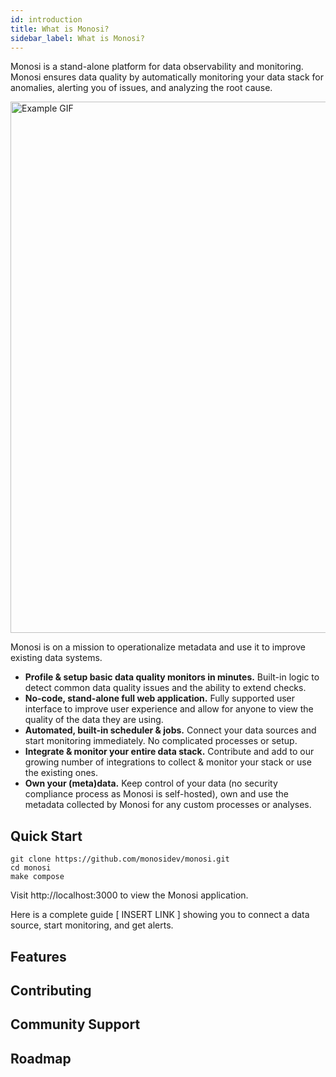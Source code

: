 ```yaml
---
id: introduction
title: What is Monosi?
sidebar_label: What is Monosi?
---
```



Monosi is a stand-alone platform for data observability and monitoring. Monosi ensures data quality by automatically monitoring your data stack for anomalies, alerting you of issues, and analyzing the root cause.

<img src="/img/example.gif" alt="Example GIF" width="850"/>

Monosi is on a mission to operationalize metadata and use it to improve existing data systems.

- **Profile & setup basic data quality monitors in minutes.** Built-in logic to detect common data quality issues and the ability to extend checks.
- **No-code, stand-alone full web application.** Fully supported user interface to improve user experience and allow for anyone to view the quality of the data they are using.
- **Automated, built-in scheduler & jobs.** Connect your data sources and start monitoring immediately. No complicated processes or setup.
- **Integrate & monitor your entire data stack.** Contribute and add to our growing number of integrations to collect & monitor your stack or use the existing ones.
- **Own your (meta)data.** Keep control of your data (no security compliance process as Monosi is self-hosted), own and use the metadata collected by Monosi for any custom processes or analyses.



## Quick Start

```
git clone https://github.com/monosidev/monosi.git
cd monosi
make compose
```

Visit http://localhost:3000 to view the Monosi application.

Here is a complete guide [ INSERT LINK ] showing you to connect a data source, start monitoring, and get alerts.

## Features

## Contributing

## Community Support

## Roadmap
